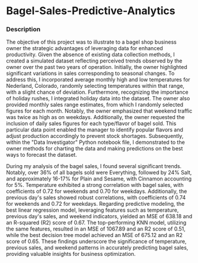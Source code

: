 # Bagel-Sales-Predictive-Analytics

### Description

The objective of this project was to illustrate to a bagel shop business owner the strategic advantages of leveraging data for enhanced productivity. Given the absence of existing data collection methods, I created a simulated dataset reflecting perceived trends observed by the owner over the past two years of operation. Initially, the owner highlighted significant variations in sales corresponding to seasonal changes. To address this, I incorporated average monthly high and low temperatures for Nederland, Colorado, randomly selecting temperatures within that range, with a slight chance of deviation. Furthermore, recognizing the importance of holiday rushes, I integrated holiday data into the dataset. The owner also provided monthly sales range estimates, from which I randomly selected figures for each month. Notably, the owner emphasized that weekend traffic was twice as high as on weekdays. Additionally, the owner requested the inclusion of daily sales figures for each type/flavor of bagel sold. This particular data point enabled the manager to identify popular flavors and adjust production accordingly to prevent stock shortages. Subsequently, within the "Data Investigator" Python notebook file, I demonstrated to the owner methods for charting the data and making predictions on the best ways to forecast the dataset.

During my analysis of the bagel sales, I found several significant trends. Notably, over 36% of all bagels sold were Everything, followed by 24% Salt, and approximately 16-17% for Plain and Sesame, with Cinnamon accounting for 5%. Temperature exhibited a strong correlation with bagel sales, with coefficients of 0.72 for weekends and 0.70 for weekdays. Additionally, the previous day's sales showed robust correlations, with coefficients of 0.74 for weekends and 0.72 for weekdays. Regarding predictive modeling, the best linear regression model, leveraging features such as temperature, previous day's sales, and weekend indicators, yielded an MSE of 638.18 and an R-squared (R2) score of 0.67. The top-performing KNN model, utilizing the same features, resulted in an MSE of 1067.89 and an R2 score of 0.51, while the best decision tree model achieved an MSE of 675.12 and an R2 score of 0.65. These findings underscore the significance of temperature, previous sales, and weekend patterns in accurately predicting bagel sales, providing valuable insights for business optimization.
